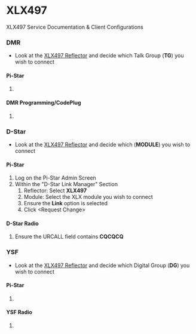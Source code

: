 # XLX497
XLX497 Service Documentation &amp; Client Configurations
### DMR
  - Look at the [XLX497 Reflector](http://xlx497.k8oi.net/index.php?show=modules) and decide which Talk Group (**TG**) you wish to connect
#### Pi-Star
1.
#### DMR Programming/CodePlug
1.
### D-Star
  - Look at the [XLX497 Reflector](http://xlx497.k8oi.net/index.php?show=modules) and decide which (**MODULE**) you wish to connect
#### Pi-Star
1. Log on the Pi-Star Admin Screen
2. Within the "D-Star Link Manager" Section
    1. Reflector: Select **XLX497**
    2. Module: Select the XLX module you wish to connect
    3. Ensure the **Link** option is selected
    4. Click \<Request Change\>
#### D-Star Radio
1. Ensure the URCALL field contains **CQCQCQ**
### YSF
  - Look at the [XLX497 Reflector](http://xlx497.k8oi.net/index.php?show=modules) and decide which Digital Group (**DG**) you wish to connect
#### Pi-Star
1. 
#### YSF Radio
1. 
